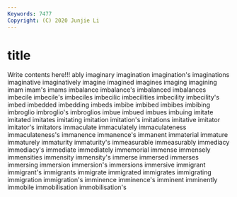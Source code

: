 ```yaml
---
Keywords: 7477
Copyright: (C) 2020 Junjie Li
---
```


# title

Write contents here!!!
ably 
imaginary 
imagination 
imagination's 
imaginations 
imaginative 
imaginatively
imagine 
imagined 
imagines 
imaging 
imagining 
imam 
imam's 
imams 
imbalance 
imbalance's
imbalanced 
imbalances 
imbecile 
imbecile's 
imbeciles 
imbecilic 
imbecilities 
imbecility 
imbecility's 
imbed
imbedded 
imbedding 
imbeds 
imbibe 
imbibed 
imbibes 
imbibing 
imbroglio 
imbroglio's 
imbroglios
imbue 
imbued 
imbues 
imbuing 
imitate 
imitated 
imitates 
imitating 
imitation 
imitation's
imitations 
imitative 
imitator 
imitator's 
imitators 
immaculate 
immaculately 
immaculateness 
immaculateness's 
immanence
immanence's 
immanent 
immaterial 
immature 
immaturely 
immaturity 
immaturity's 
immeasurable 
immeasurably 
immediacy
immediacy's 
immediate 
immediately 
immemorial 
immense 
immensely 
immensities 
immensity 
immensity's 
immerse
immersed 
immerses 
immersing 
immersion 
immersion's 
immersions 
immersive 
immigrant 
immigrant's 
immigrants
immigrate 
immigrated 
immigrates 
immigrating 
immigration 
immigration's 
imminence 
imminence's 
imminent 
imminently
immobile 
immobilisation 
immobilisation's 
